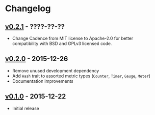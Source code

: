 # Changelog

## [v0.2.1](https://github.com/tshlabs/cadence/tree/master) - ????-??-??
* Change Cadence from MIT license to Apache-2.0 for better compatibility with
  BSD and GPLv3 licensed code.

## [v0.2.0](https://github.com/tshlabs/cadence/tree/0.2.0) - 2015-12-26
* Remove unused development dependency
* Add `Hash` trait to assorted metric types (`Counter`, `Timer`, `Gauge`, `Meter`)
* Documentation improvements


## [v0.1.0](https://github.com/tshlabs/cadence/tree/0.1.0) - 2015-12-22

* Initial release
